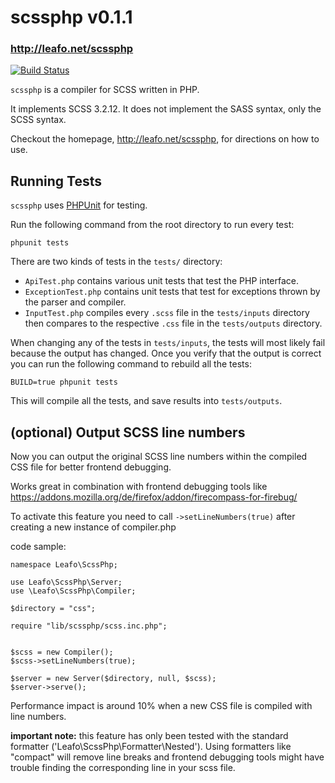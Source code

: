 # scssphp v0.1.1
### <http://leafo.net/scssphp>

[![Build Status](https://secure.travis-ci.org/leafo/scssphp.png)](http://travis-ci.org/leafo/scssphp)

`scssphp` is a compiler for SCSS written in PHP.

It implements SCSS 3.2.12. It does not implement the SASS syntax, only the SCSS
syntax.

Checkout the homepage, <http://leafo.net/scssphp>, for directions on how to use.

## Running Tests

`scssphp` uses [PHPUnit](https://github.com/sebastianbergmann/phpunit) for testing.

Run the following command from the root directory to run every test:

    phpunit tests

There are two kinds of tests in the `tests/` directory:

* `ApiTest.php` contains various unit tests that test the PHP interface.
* `ExceptionTest.php` contains unit tests that test for exceptions thrown by the parser and compiler.
* `InputTest.php` compiles every `.scss` file in the `tests/inputs` directory
  then compares to the respective `.css` file in the `tests/outputs` directory.

When changing any of the tests in `tests/inputs`, the tests will most likely
fail because the output has changed. Once you verify that the output is correct
you can run the following command to rebuild all the tests:

    BUILD=true phpunit tests

This will compile all the tests, and save results into `tests/outputs`.

## (optional) Output SCSS line numbers

Now you can output the original SCSS line numbers within the compiled CSS file for better frontend debugging.

Works great in combination with frontend debugging tools like https://addons.mozilla.org/de/firefox/addon/firecompass-for-firebug/

To activate this feature you need to call `->setLineNumbers(true)` after creating a new instance of compiler.php

code sample:

    namespace Leafo\ScssPhp;

    use Leafo\ScssPhp\Server;
    use \Leafo\ScssPhp\Compiler;

    $directory = "css";

    require "lib/scssphp/scss.inc.php";


    $scss = new Compiler();
    $scss->setLineNumbers(true);

    $server = new Server($directory, null, $scss);
    $server->serve();


Performance impact is around 10% when a new CSS file is compiled with line numbers.

**important note:** this feature has only been tested with the standard formatter ('Leafo\ScssPhp\Formatter\Nested'). 
Using formatters like "compact" will remove line breaks and frontend debugging tools might have trouble finding the corresponding line in your scss file.

